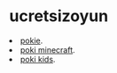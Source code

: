 # ucretsizoyun

<li><a href="http://pokigame.net">pokie</a>.</li>
<li><a href="http://www.pokigame.net/games/minecraft-games">poki minecraft</a>.</li>
<li><a href="http://www.pokigame.net/boy-games">poki kids</a>.</li>
